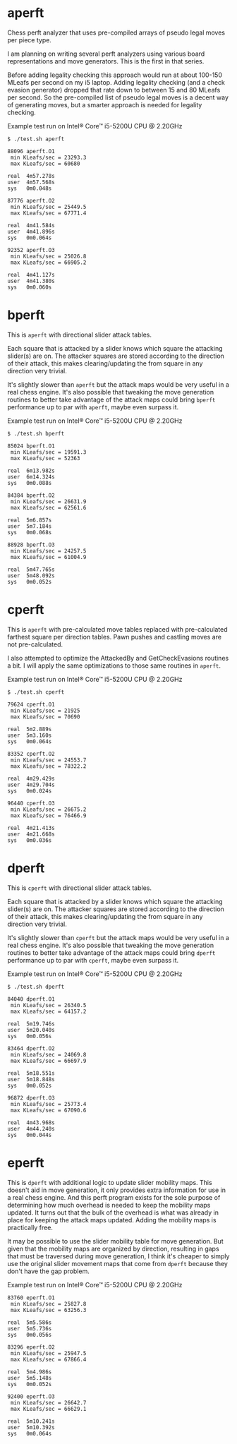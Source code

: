 # aperft
Chess perft analyzer that uses pre-compiled arrays of pseudo legal moves per piece type.

I am planning on writing several perft analyzers using various board representations and move generators.  This is the first in that series.

Before adding legality checking this approach would run at about 100-150 MLeafs per second on my i5 laptop.  Adding legality checking (and a check evasion generator) dropped that rate down to between 15 and 80 MLeafs per second.  So the pre-compiled list of pseudo legal moves is a decent way of generating moves, but a smarter approach is needed for legality checking.

Example test run on Intel® Core™ i5-5200U CPU @ 2.20GHz

    $ ./test.sh aperft

    88096 aperft.O1
     min KLeafs/sec = 23293.3
     max KLeafs/sec = 60680

    real  4m57.278s
    user  4m57.568s
    sys   0m0.048s

    87776 aperft.O2
     min KLeafs/sec = 25449.5
     max KLeafs/sec = 67771.4

    real  4m41.584s
    user  4m41.896s
    sys   0m0.064s

    92352 aperft.O3
     min KLeafs/sec = 25026.8
     max KLeafs/sec = 66905.2

    real  4m41.127s
    user  4m41.380s
    sys   0m0.060s

# bperft
This is `aperft` with directional slider attack tables.

Each square that is attacked by a slider knows which square the attacking slider(s) are on.  The attacker squares are stored according to the direction of their attack, this makes clearing/updating the from square in any direction very trivial.

It's slightly slower than `aperft` but the attack maps would be very useful in a real chess engine.  It's also possible that tweaking the move generation routines to better take advantage of the attack maps could bring `bperft` performance up to par with `aperft`, maybe even surpass it.

Example test run on Intel® Core™ i5-5200U CPU @ 2.20GHz

    $ ./test.sh bperft

    85024 bperft.O1
     min KLeafs/sec = 19591.3
     max KLeafs/sec = 52363

    real  6m13.982s
    user  6m14.324s
    sys   0m0.088s

    84384 bperft.O2
     min KLeafs/sec = 26631.9
     max KLeafs/sec = 62561.6

    real  5m6.857s
    user  5m7.184s
    sys   0m0.068s

    88928 bperft.O3
     min KLeafs/sec = 24257.5
     max KLeafs/sec = 61004.9

    real  5m47.765s
    user  5m48.092s
    sys   0m0.052s

# cperft
This is `aperft` with pre-calculated move tables replaced with pre-calculated farthest square per direction tables.  Pawn pushes and castling moves are not pre-calculated.

I also attempted to optimize the AttackedBy and GetCheckEvasions routines a bit.  I will apply the same optimizations to those same routines in `aperft`.

Example test run on Intel® Core™ i5-5200U CPU @ 2.20GHz

    $ ./test.sh cperft

    79624 cperft.O1
     min KLeafs/sec = 21925
     max KLeafs/sec = 70690

    real  5m2.889s
    user  5m3.160s
    sys   0m0.064s

    83352 cperft.O2
     min KLeafs/sec = 24553.7
     max KLeafs/sec = 78322.2

    real  4m29.429s
    user  4m29.704s
    sys   0m0.024s

    96440 cperft.O3
     min KLeafs/sec = 26675.2
     max KLeafs/sec = 76466.9

    real  4m21.413s
    user  4m21.668s
    sys   0m0.036s

# dperft
This is `cperft` with directional slider attack tables.

Each square that is attacked by a slider knows which square the attacking slider(s) are on.  The attacker squares are stored according to the direction of their attack, this makes clearing/updating the from square in any direction very trivial.

It's slightly slower than `cperft` but the attack maps would be very useful in a real chess engine.  It's also possible that tweaking the move generation routines to better take advantage of the attack maps could bring `dperft` performance up to par with `cperft`, maybe even surpass it.

Example test run on Intel® Core™ i5-5200U CPU @ 2.20GHz

    $ ./test.sh dperft

    84040 dperft.O1
     min KLeafs/sec = 26340.5
     max KLeafs/sec = 64157.2

    real  5m19.746s
    user  5m20.040s
    sys   0m0.056s

    83464 dperft.O2
     min KLeafs/sec = 24069.8
     max KLeafs/sec = 66697.9

    real  5m18.551s
    user  5m18.848s
    sys   0m0.052s

    96872 dperft.O3
     min KLeafs/sec = 25773.4
     max KLeafs/sec = 67090.6

    real  4m43.968s
    user  4m44.240s
    sys   0m0.044s


# eperft
This is `dperft` with additional logic to update slider mobility maps.  This doesn't aid in move generation, it only provides extra information for use in a real chess engine.  And this perft program exists for the sole purpose of determining how much overhead is needed to keep the mobility maps updated.  It turns out that the bulk of the overhead is what was already in place for keeping the attack maps updated.  Adding the mobility maps is practically free.

It may be possible to use the slider mobility table for move generation.  But given that the mobility maps are organized by direction, resulting in gaps that must be traversed during move generation, I think it's cheaper to simply use the original slider movement maps that come from `dperft` because they don't have the gap problem.

Example test run on Intel® Core™ i5-5200U CPU @ 2.20GHz

    83760 eperft.O1
     min KLeafs/sec = 25827.8
     max KLeafs/sec = 63256.3

    real  5m5.586s
    user  5m5.736s
    sys   0m0.056s

    83296 eperft.O2
     min KLeafs/sec = 25947.5
     max KLeafs/sec = 67866.4

    real  5m4.986s
    user  5m5.148s
    sys   0m0.052s

    92400 eperft.O3
     min KLeafs/sec = 26642.7
     max KLeafs/sec = 66629.1

    real  5m10.241s
    user  5m10.392s
    sys   0m0.064s

